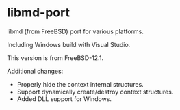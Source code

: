# libmd-port

libmd (from FreeBSD) port for various platforms.

Including Windows build with Visual Studio.

This version is from FreeBSD-12.1.

Additional changes:
* Properly hide the context internal structures.
* Support dynamically create/destroy context structures.
* Added DLL support for Windows.
